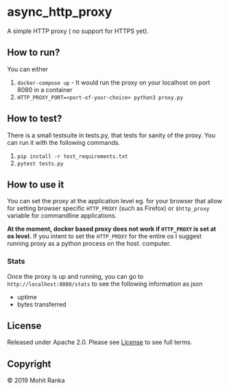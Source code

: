 # async_http_proxy

A simple HTTP proxy ( no support for HTTPS yet). 

## How to run?

You can either

1. `docker-compose up` - It would run the proxy on your localhost on port 8080 in a container
2. `HTTP_PROXY_PORT=<port-of-your-choice> python3 proxy.py`

## How to test?

There is a small testsuite in tests.py, that tests for sanity of the proxy. You can run it
with the following commands.

1. `pip install -r test_requirements.txt`
2. `pytest tests.py`

## How to use it 

You can set the proxy at the application level eg. for your browser that allow for setting 
browser specific `HTTP_PROXY` (such as Firefox) or `$http_proxy` variable for commandline applications.

**At the moment, docker based proxy does not work if `HTTP_PROXY` is set at os level.** If you intent to 
set the `HTTP_PROXY` for the entire os I suggest running proxy as a python process on the host.
computer.

### Stats

Once the proxy is up and running, you can go to `http://localhost:8080/stats` to see the following information
as json

* uptime
* bytes transferred

## License
Released under Apache 2.0. Please see [License](License) to see full terms.

## Copyright

© 2019 Mohit Ranka
